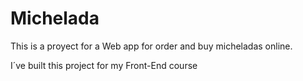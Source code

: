 # Michelada
This is a proyect for a Web app for order and buy micheladas online.

I´ve built this project for my Front-End course

